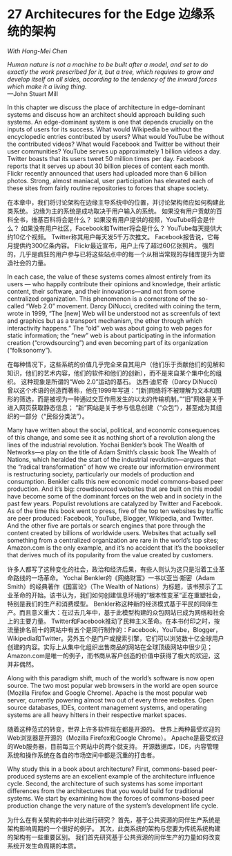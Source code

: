 27 Architecures for the Edge 边缘系统的架构
===

_With Hong-Mei Chen_

_Human nature is not a machine to be built after a model, and set to do exactly the work prescribed for it, but a tree, which requires to grow and develop itself on all sides, according to the tendency of the inward forces which make it a living thing._  
—John Stuart Mill

In this chapter we discuss the place of architecture in edge-dominant systems and discuss how an architect should approach building such systems. An edge-dominant system is one that depends crucially on the inputs of users for its success. What would Wikipedia be without the encyclopedic entries contributed by users? What would YouTube be without the contributed videos? What would Facebook and Twitter be without their user communities? YouTube serves up approximately 1 billion videos a day. Twitter boasts that its users tweet 50 million times per day. Facebook reports that it serves up about 30 billion pieces of content each month. Flickr recently announced that users had uploaded more than 6 billion photos. Strong, almost maniacal, user participation has elevated each of these sites from fairly routine repositories to forces that shape society.

在本章中，我们将讨论架构在边缘主导系统中的位置，并讨论架构师应如何构建此类系统。 边缘为主的系统是成功取决于用户输入的系统。 如果没有用户贡献的百科全书，维基百科将会是什么？ 如果没有用户提供的视频，YouTube将会是什么？ 如果没有用户社区，Facebook和Twitter将会是什么？ YouTube每天提供大约10亿个视频。 Twitter称其用户每天发5千万次推文。 Facebook报告说，它每月提供约300亿条内容。 Flickr最近宣布，用户上传了超过60亿张照片。 强烈的，几乎是疯狂的用户参与已将这些站点中的每一个从相当常规的存储库提升为塑造社会的力量。

In each case, the value of these systems comes almost entirely from its users — who happily contribute their opinions and knowledge, their artistic content, their software, and their innovations—and not from some centralized organization. This phenomenon is a cornerstone of the so-called “Web 2.0” movement. Darcy DiNucci, credited with coining the term, wrote in 1999, “The [new] Web will be understood not as screenfuls of text and graphics but as a transport mechanism, the ether through which interactivity happens.” The “old” web was about going to web pages for static information; the “new” web is about participating in the information creation (“crowdsourcing”) and even becoming part of its organization (“folksonomy”).

在每种情况下，这些系统的价值几乎完全来自其用户（他们乐于贡献他们的见解和知识，他们的艺术内容，他们的软件和他们的创新），而不是来自某个集中化的组织。 这种现象是所谓的“Web 2.0”运动的基石。 达西·迪尼奇（Darcy DiNucci）曾以这个术语的创造而著称，他在1999年写道：“[新]网络将不被理解为文本和图形的筛选，而是被视为一种通过交互作用发生的以太的传输机制。”“旧”网络是关于 进入网页获取静态信息； “新”网站是关于参与信息创建（“众包”），甚至成为其组织的一部分（“民俗分类法”）。

Many have written about the social, political, and economic consequences of this change, and some see it as nothing short of a revolution along the lines of the industrial revolution. Yochai Benkler’s book The Wealth of Networks—a play on the title of Adam Smith’s classic book The Wealth of Nations, which heralded the start of the industrial revolution—argues that the “radical transformation” of how we create our information environment is restructuring society, particularly our models of production and consumption. Benkler calls this new economic model commons-based peer production. And it’s big: crowdsourced websites that are built on this model have become some of the dominant forces on the web and in society in the past few years. Populist revolutions are catalyzed by Twitter and Facebook. As of the time this book went to press, five of the top ten websites by traffic are peer produced: Facebook, YouTube, Blogger, Wikipedia, and Twitter. And the other five are portals or search engines that pore through the content created by billions of worldwide users. Websites that actually sell something from a centralized organization are rare in the world’s top sites; Amazon.com is the only example, and it’s no accident that it’s the bookseller that derives much of its popularity from the value created by customers.

许多人都写了这种变化的社会，政治和经济后果，有些人则认为这只是沿着工业革命路线的一场革命。 Yochai Benkler的《网络财富》一书以亚当·斯密（Adam Smith）的经典著作《国富论》（The Wealth of Nations）为标题，该书预示了工业革命的开始。该书认为，我们如何创建信息环境的“根本性变革”正在重塑社会，特别是我们的生产和消费模型。 Benkler称这种新的经济模式基于平民的同伴生产。而且意义重大：在过去几年中，基于此模型构建的众包网站已成为网络和社会上的主要力量。 Twitter和Facebook推动了民粹主义革命。在本书付印之时，按流量排名前十的网站中有五个是同行制作的：Facebook，YouTube，Blogger，Wikipedia和Twitter。另外五个是门户或搜索引擎，它们可以浏览数十亿全球用户创建的内容。实际上从集中化组织出售商品的网站在全球顶级网站中很少见； Amazon.com是唯一的例子，而书商从客户创造的价值中获得了极大的欢迎，这并非偶然。

Along with this paradigm shift, much of the world’s software is now open source. The two most popular web browsers in the world are open source (Mozilla Firefox and Google Chrome). Apache is the most popular web server, currently powering almost two out of every three websites. Open source databases, IDEs, content management systems, and operating systems are all heavy hitters in their respective market spaces.

随着这种范式的转变，世界上许多软件现在都是开源的。 世界上两种最受欢迎的Web浏览器是开源的（Mozilla Firefox和Google Chrome）。 Apache是最受欢迎的Web服务器，目前每三个网站中的两个就支持。 开源数据库，IDE，内容管理系统和操作系统在各自的市场空间中都是沉重的打击者。

Why study this in a book about architecture? First, commons-based peer-produced systems are an excellent example of the architecture influence cycle. Second, the architecture of such systems has some important differences from the architectures that you would build for traditional systems. We start by examining how the forces of commons-based peer production change the very nature of the system’s development life cycle.

为什么在有关架构的书中对此进行研究？ 首先，基于公共资源的同伴生产系统是架构影响周期的一个很好的例子。 其次，此类系统的架构与您要为传统系统构建的架构有一些重要区别。 我们首先研究基于公共资源的同伴生产的力量如何改变系统开发生命周期的本质。
